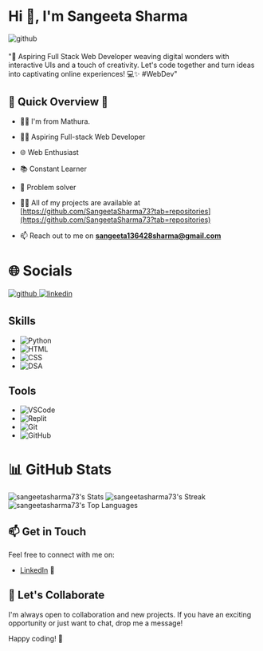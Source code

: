 <h1>Hi 👋, I'm Sangeeta Sharma</h1>
<img src="https://png.pngtree.com/background/20230525/original/pngtree-female-programmer-in-front-of-computer-screens-picture-image_2734159.jpg" alt=github style="margin-bottom: 5px;" />

"🚀 Aspiring Full Stack Web Developer weaving digital wonders with interactive UIs and a touch of creativity. Let's code together and turn ideas into captivating online experiences! 💻✨ #WebDev"
 
## 🚀 Quick Overview 🚀
- 👨‍💻 I'm from Mathura.
- 👨‍💻 Aspiring Full-stack Web Developer
- 🌐 Web Enthusiast
- 📚 Constant Learner
- 🚀 Problem solver

- 👨‍💻 All of my projects are available at [https://github.com/SangeetaSharma73?tab=repositories](https://github.com/SangeetaSharma73?tab=repositories)

- 📫 Reach out to me on **sangeeta136428sharma@gmail.com**


<h1>🌐 Socials</h1>
<p align="left">
<a href="https://github.com/SangeetaSharma73" target="_blank">
<img src=https://img.shields.io/badge/github-%2324292e.svg?&style=for-the-badge&logo=github&logoColor=white alt=github style="margin-bottom: 5px;" />
</a>
<a href="https://www.linkedin.com/in/sangeeta-sharma-12609b253/" target="_blank">
<img src=https://img.shields.io/badge/linkedin-%231E77B5.svg?&style=for-the-badge&logo=linkedin&logoColor=white alt=linkedin style="margin-bottom: 5px;" />
</a>

## Skills
- ![Python](https://img.shields.io/badge/Python-3776AB?style=flat&logo=python&logoColor=white)
- ![HTML](https://img.shields.io/badge/HTML5-E34F26?style=flat&logo=html5&logoColor=white)
- ![CSS](https://img.shields.io/badge/CSS3-1572B6?style=flat&logo=css3&logoColor=white)
- ![DSA](https://img.shields.io/badge/Data_Structures_%26_Algorithms-0082C9?style=flat)

## Tools
- ![VSCode](https://img.shields.io/badge/VSCode-007ACC?style=flat&logo=visual-studio-code&logoColor=white)
- ![Replit](https://img.shields.io/badge/Replit-667881?style=flat&logo=replit&logoColor=white)
- ![Git](https://img.shields.io/badge/Git-F05032?style=flat&logo=git&logoColor=white)
- ![GitHub](https://img.shields.io/badge/GitHub-181717?style=flat&logo=github&logoColor=white)


<h1 align="left">📊 GitHub Stats</h1>

![sangeetasharma73's Stats](https://github-readme-stats.vercel.app/api?username=sangeetasharma73&theme=vue-dark&show_icons=true&hide_border=true&count_private=true)
![sangeetasharma73's Streak](https://github-readme-streak-stats.herokuapp.com/?user=sangeetasharma73&theme=vue-dark&hide_border=true)
![sangeetasharma73's Top Languages](https://github-readme-stats.vercel.app/api/top-langs/?username=sangeetasharma73&theme=vue-dark&show_icons=true&hide_border=true&layout=compact)

## 📫 Get in Touch

Feel free to connect with me on:

- [LinkedIn](https://www.linkedin.com/in/sangeeta-sharma-12609b253/) 📎

## 🤝 Let's Collaborate

I'm always open to collaboration and new projects. If you have an exciting opportunity or just want to chat, drop me a message!

Happy coding! 🚀
